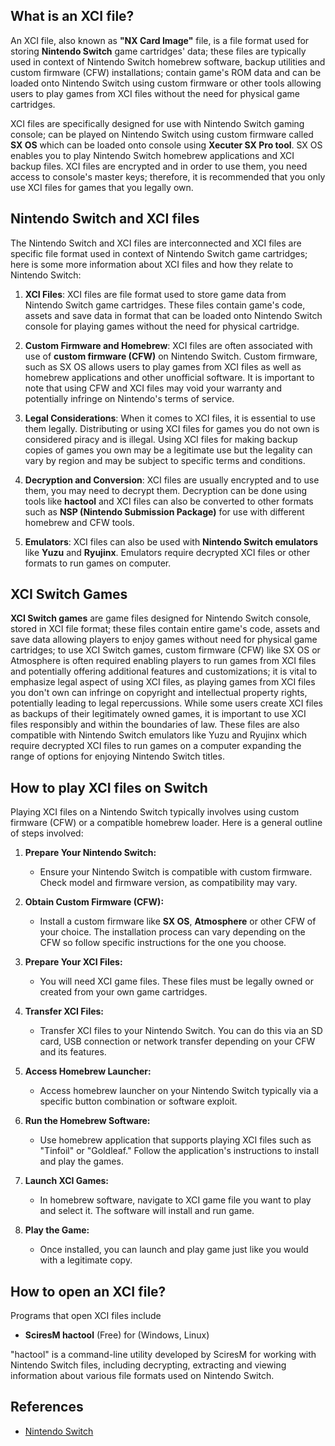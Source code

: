 ## What is an XCI file?

An XCI file, also known as **"NX Card Image"** file, is a file format used for storing **Nintendo Switch** game cartridges' data; these files are typically used in context of Nintendo Switch homebrew software, backup utilities and custom firmware (CFW) installations; contain game's ROM data and can be loaded onto Nintendo Switch using custom firmware or other tools allowing users to play games from XCI files without the need for physical game cartridges.

XCI files are specifically designed for use with Nintendo Switch gaming console; can be played on Nintendo Switch using custom firmware called **SX OS** which can be loaded onto console using **Xecuter SX Pro tool**. SX OS enables you to play Nintendo Switch homebrew applications and XCI backup files. XCI files are encrypted and in order to use them, you need access to console's master keys; therefore, it is recommended that you only use XCI files for games that you legally own.

## Nintendo Switch and XCI files

The Nintendo Switch and XCI files are interconnected and XCI files are specific file format used in context of Nintendo Switch game cartridges; here is some more information about XCI files and how they relate to Nintendo Switch:

1.  **XCI Files**: XCI files are file format used to store game data from Nintendo Switch game cartridges. These files contain game's code, assets and save data in format that can be loaded onto Nintendo Switch console for playing games without the need for physical cartridge.
    
2.  **Custom Firmware and Homebrew**: XCI files are often associated with use of **custom firmware (CFW)** on Nintendo Switch. Custom firmware, such as SX OS allows users to play games from XCI files as well as homebrew applications and other unofficial software. It is important to note that using CFW and XCI files may void your warranty and potentially infringe on Nintendo's terms of service.
    
3.  **Legal Considerations**: When it comes to XCI files, it is essential to use them legally. Distributing or using XCI files for games you do not own is considered piracy and is illegal. Using XCI files for making backup copies of games you own may be a legitimate use but the legality can vary by region and may be subject to specific terms and conditions.
    
4.  **Decryption and Conversion**: XCI files are usually encrypted and to use them, you may need to decrypt them. Decryption can be done using tools like **hactool** and XCI files can also be converted to other formats such as **NSP (Nintendo Submission Package)** for use with different homebrew and CFW tools.
    
5.  **Emulators**: XCI files can also be used with **Nintendo Switch emulators** like **Yuzu** and **Ryujinx**. Emulators require decrypted XCI files or other formats to run games on computer.

## XCI Switch Games

**XCI Switch games** are game files designed for Nintendo Switch console, stored in XCI file format; these files contain entire game's code, assets and save data allowing players to enjoy games without need for physical game cartridges; to use XCI Switch games, custom firmware (CFW) like SX OS or Atmosphere is often required enabling players to run games from XCI files and potentially offering additional features and customizations; it is vital to emphasize legal aspect of using XCI files, as playing games from XCI files you don't own can infringe on copyright and intellectual property rights, potentially leading to legal repercussions. While some users create XCI files as backups of their legitimately owned games, it is important to use XCI files responsibly and within the boundaries of law. These files are also compatible with Nintendo Switch emulators like Yuzu and Ryujinx which require decrypted XCI files to run games on a computer expanding the range of options for enjoying Nintendo Switch titles.

## How to play XCI files on Switch

Playing XCI files on a Nintendo Switch typically involves using custom firmware (CFW) or a compatible homebrew loader. Here is a general outline of steps involved:

1.  **Prepare Your Nintendo Switch:**
    
    -   Ensure your Nintendo Switch is compatible with custom firmware. Check model and firmware version, as compatibility may vary.
2.  **Obtain Custom Firmware (CFW):**
    
    -   Install a custom firmware like **SX OS**, **Atmosphere** or other CFW of your choice. The installation process can vary depending on the CFW so follow specific instructions for the one you choose.
3.  **Prepare Your XCI Files:**
    
    -   You will need XCI game files. These files must be legally owned or created from your own game cartridges.
4.  **Transfer XCI Files:**
    
    -   Transfer XCI files to your Nintendo Switch. You can do this via an SD card, USB connection or network transfer depending on your CFW and its features.
5.  **Access Homebrew Launcher:**
    
    -   Access homebrew launcher on your Nintendo Switch typically via a specific button combination or software exploit.
6.  **Run the Homebrew Software:**
    
    -   Use homebrew application that supports playing XCI files such as "Tinfoil" or "Goldleaf." Follow the application's instructions to install and play the games.
7.  **Launch XCI Games:**
    
    -   In homebrew software, navigate to XCI game file you want to play and select it. The software will install and run game.
8.  **Play the Game:**
    
    -   Once installed, you can launch and play game just like you would with a legitimate copy.

## How to open an XCI file?

Programs that open XCI files include

- **SciresM hactool** (Free) for (Windows, Linux)

"hactool" is a command-line utility developed by SciresM for working with Nintendo Switch files, including decrypting, extracting and viewing information about various file formats used on Nintendo Switch.

## References
* [Nintendo Switch](https://en.wikipedia.org/wiki/Nintendo_Switch)
